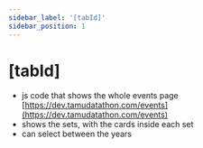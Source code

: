 ```yaml
---
sidebar_label: '[tabId]'
sidebar_position: 1
---
```

# [tabId]

* js code that shows the whole events page [https://dev.tamudatathon.com/events](https://dev.tamudatathon.com/events)
* shows the sets, with the cards inside each set
* can select between the years
